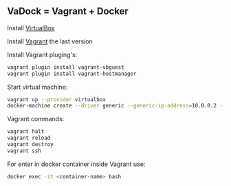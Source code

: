 VaDock = Vagrant + Docker
-----------------
Install [VirtualBox](https://www.virtualbox.org/wiki/Downloads)

Install [Vagrant](https://www.vagrantup.com/downloads.html) the last version

Install Vagrant pluging's:
```bash
vagrant plugin install vagrant-vbguest
vagrant plugin install vagrant-hostmanager
```

Start virtual machine:
```bash
vagrant up --provider virtualbox
docker-machine create --driver generic --generic-ip-address=10.0.0.2 --generic-ssh-key ./vagrant/ssh/vagrant --generic-ssh-user vagrant bogacho
```

Vagrant commands:
```bash
vagrant halt
vagrant reload
vagrant destroy
vagrant ssh
```

For enter in docker container inside Vagrant use:
```bash
docker exec -it <container-name> bash
```
